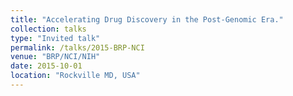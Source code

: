 ```yaml
---
title: "Accelerating Drug Discovery in the Post-Genomic Era."
collection: talks
type: "Invited talk"
permalink: /talks/2015-BRP-NCI
venue: "BRP/NCI/NIH"
date: 2015-10-01
location: "Rockville MD, USA"
---
```


